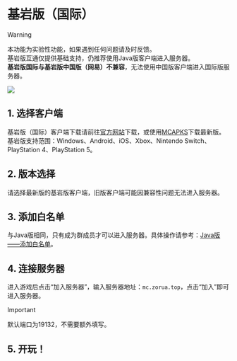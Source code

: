 
# 基岩版（国际）

> [!warning]
> 本功能为实验性功能，如果遇到任何问题请及时反馈。<br>
> 基岩版互通仅提供基础支持，仍推荐使用Java版客户端进入服务器。<br>
> **基岩版国际与基岩版中国版（网易）不兼容**，无法使用中国版客户端进入国际版服务器。

![](https://jiankong.zorua.top/api/badge/21/uptime?labelPrefix=%E5%9F%BA%E5%B2%A9%E7%89%88%E4%BA%92%E9%80%9A&labelSuffix=%E5%B0%8F%E6%97%B6&style=for-the-badge)
## 1. 选择客户端
基岩版（国际）客户端下载请前往[官方网站](https://www.minecraft.net/zh-hans/download)下载，或使用[MCAPKS](https://mcapks.net/)下载最新版。
基岩版支持范围：Windows、Android、iOS、Xbox、Nintendo Switch、PlayStation 4、PlayStation 5。
## 2. 版本选择
请选择最新版的基岩版客户端，旧版客户端可能因兼容性问题无法进入服务器。
## 3. 添加白名单
与Java版相同，只有成为群成员才可以进入服务器。具体操作请参考：[Java版——添加白名单](/join/java.md#_3-添加白名单)。
## 4. 连接服务器
进入游戏后点击“加入服务器”，输入服务器地址：`mc.zorua.top`，点击“加入”即可进入服务器。
> [!important]
> 默认端口为19132，不需要额外填写。

## 5. 开玩！
